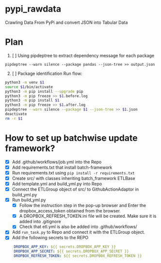 # pypi_rawdata

Crawling Data From PyPi and convert JSON into Tabular Data


# Plan 

1. [ ] Using pipdeptree to extract dependency message for each package

```linux
pipdeptree --warn silence --package pandas --json-tree >> output.json
```

2. [ ] Package identification Run flow: 

```bash
python3 -m venv $1
source $1/bin/activate
python3 -m pip install --upgrade pip
python3 -m pip freeze >> $1.before.log
python3 -m pip install $1
python3 -m pip freeze >> $1.after.log
pipdeptree --warn silence --package $1 --json-tree >> $1.json
deactivate
rm -r $1
```

# How to set up batchwise update framework? 

- [X] Add .github/workflows/job.yml into the Repo
- [X] Add requirements.txt that install batch-framework
- [X] Run requirements.txt using `pip install -r requirements.txt`
- [X] Create src/ with classes inheriting batch_framework ETLBase
- [X] Add template.yml and build_yml.py into Repo
- [X] Connect the ETLGroup object of src/ to GithubActionAdaptor in build_yml.py
- [X] Run build_yml.py 
    - [X] Follow the instruction step in the pop-up browser and Enter the dropbox_access_token obtained from the browser.
    - [X] A DROPBOX_REFRESH_TOKEN.ini file will be created. Make sure it is added into .gitignore
    - [X] Check that etl.yml is also be added into .github/workflows/
- [X] Add `run_task.py` to Repo and connect it with the ETLGroup object.
- [X] Add the following secrets to the REPO

```yml
    DROPBOX_APP_KEY: ${{ secrets.DROPBOX_APP_KEY }}
    DROPBOX_APP_SECRET: ${{ secrets.DROPBOX_APP_SECRET }}
    DROPBOX_REFRESH_TOKEN: ${{ secrets.DROPBOX_REFRESH_TOKEN }}
```